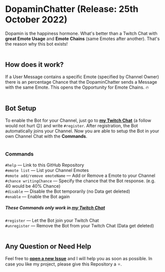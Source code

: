 # DopaminChatter (Release: 25th October 2022)
Dopamin is the happiness hormone. What's better than a Twitch Chat with **great Emote Usage** and **Emote Chains** (same Emotes after another). That's the reason why this bot exists!
</br>
</br>
## How does it work?
If a User Message contains a specific Emote (specified by Channel Owner) there is an percentage Chance that the DopaminChatter sends a Message with the same Emote. This opens the Opportunity for Emote Chains. 🔥
</br>
</br>
## Bot Setup
To enable the Bot for your Channel, just go to **[my Twitch Chat](https://twitch.tv/jakkoble)** (a follow would not hurt 😉) and write `#register`. After registration, the Bot automatically joins your Channel. Now you are able to setup the Bot in your own Channel Chat with the **Commands**.
</br>
</br>
### Commands
`#help` — Link to this GitHub Repository </br>
`#emote list` — List your Channel Emotes </br>
`#emote add/remove emoteName` — Add or Remove a Emote to your Channel </br>
`#chance writingChance` — Specify the chance that the Bot response. (e.g. 40 would be 40% Chance) </br>
`#disable` — Disable the Bot temporarily (no Data get deleted) </br>
`#enable` — Enable the Bot again </br>

##### These Commands only work in [my Twitch Chat](https://twitch.tv/jakkoble)
`#register` — Let the Bot join your Twitch Chat </br>
`#unregister` — Remove the Bot from your Twitch Chat (Data get deleted)</br>
</br>
## Any Question or Need Help
Feel free to **[open a new Issue](https://github.com/Jakkoble/DopaminChatter/issues/new)** and I will help you as soon as possible. In case you like my project, please give this Repository a ⭐.
